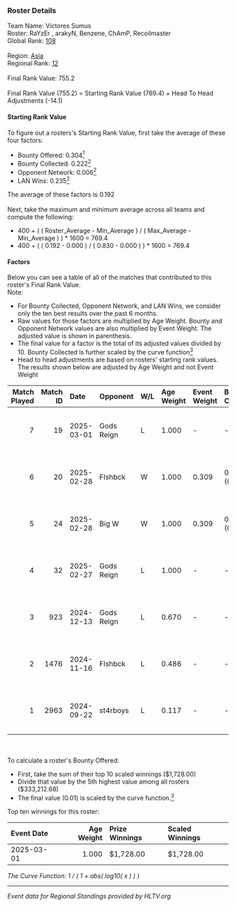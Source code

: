 ### Roster Details<br />
Team Name: Victores Sumus<br />
Roster:  RaYzEr , arakyN, Benzene, ChAmP, Recoilmaster<br />
Global Rank: [108](../../standings_global_2025_03_03.md)<br />
<br />
Region: [Asia]( ../../standings_asia_2025_03_03.md)<br />
Regional Rank: [12]( ../../standings_asia_2025_03_03.md)<br />
<br />
Final Rank Value:  755.2<br />
<br />
Final Rank Value (755.2) = Starting Rank Value (769.4) + Head To Head Adjustments (-14.1)<br />

#### Starting Rank Value<br />
To figure out a rosters's Starting Rank Value, first take the average of these four factors:<br />
- Bounty Offered: 0.304[<sup>1</sup>](#table2)
- Bounty Collected: 0.222[<sup>2</sup>](#table1)
- Opponent Network: 0.006[<sup>2</sup>](#table1)
- LAN Wins: 0.235[<sup>2</sup>](#table1)

The average of these factors is 0.192<br />
<br />
Next, take the maximum and minimum average across all teams and compute the following:<br />
- 400 + ( ( Roster_Average - Min_Average ) / ( Max_Average - Min_Average ) ) * 1600 = 769.4
- 400 + ( ( 0.192 - 0.000 ) / ( 0.830 - 0.000 ) ) * 1600 = 769.4


#### Factors<br />
Below you can see a table of all of the matches that contributed to this roster's Final Rank Value.<br />
Note:<br />

- For Bounty Collected, Opponent Network, and LAN Wins, we consider only the ten best results over the past 6 months.
- Raw values for those factors are multiplied by Age Weight. Bounty and Opponent Network values are also multiplied by Event Weight. The adjusted value is shown in parenthesis.
- The final value for a factor is the total of its adjusted values divided by 10. Bounty Collected is further scaled by the curve function[<sup>3</sup>](#curveFunction)
- Head to head adjustments are based on rosters' starting rank values. The results shown below are adjusted by Age Weight and not Event Weight
<span id="table1"></span><br />


| Match Played | Match ID | Date       | Opponent   | W/L | Age Weight | Event Weight | Bounty Collected | Opponent Network | LAN Wins  | H2H Adj. | Roster                                         |
| -: | -: | :- | :- | :- | :- | :- | :- | :- | :- | -: | :- |
|            7 |       19 | 2025-03-01 | Gods Reign | L   | 1.000      | -            | -                | -                | -         |   -12.17 |  RaYzEr , arakyN, Benzene, ChAmP, Recoilmaster |
|            6 |       20 | 2025-02-28 | Flshbck    | W   | 1.000      | 0.309        | 0.005 (0.002)    | 0.089 (0.027)    | 1 (1.000) |    16.24 |  RaYzEr , arakyN, Benzene, ChAmP, Recoilmaster |
|            5 |       24 | 2025-02-28 | Big W      | W   | 1.000      | 0.309        | 0.005 (0.002)    | 0.090 (0.028)    | 1 (1.000) |    12.47 |  RaYzEr , arakyN, Benzene, ChAmP, Recoilmaster |
|            4 |       32 | 2025-02-27 | Gods Reign | L   | 1.000      | -            | -                | -                | -         |   -12.58 |  RaYzEr , arakyN, Benzene, ChAmP, Recoilmaster |
|            3 |      923 | 2024-12-13 | Gods Reign | L   | 0.670      | -            | -                | -                | -         |    -8.03 |  RaYzEr , arakyN, Benzene, ChAmP, Recoilmaster |
|            2 |     1476 | 2024-11-16 | Flshbck    | L   | 0.486      | -            | -                | -                | -         |    -7.56 |  RaYzEr , arakyN, Benzene, ChAmP, Recoilmaster |
|            1 |     2963 | 2024-09-22 | st4rboys   | L   | 0.117      | -            | -                | -                | -         |    -2.52 |  RaYzEr , arakyN, Benzene, ChAmP, Recoilmaster |

<br />
<span id="table2"></span><br />
To calculate a roster's Bounty Offered:<br />

- First, take the sum of their top 10 scaled winnings ($1,728.00)
- Divide that value by the 5th highest value among all rosters ($333,212.68)
- The final value (0.01) is scaled by the curve function.[<sup>3</sup>](#curveFunction)

Top ten winnings for this roster:<br />

| Event Date | Age Weight | Prize Winnings | Scaled Winnings |
| :- | -: | :- | :- |
| 2025-03-01 |      1.000 | $1,728.00      | $1,728.00       |


<span id="curveFunction"></span>_The Curve Function: 1 / ( 1 + abs( log10( x ) ) )_<br />

---
_Event data for Regional Standings provided by HLTV.org_<br />
